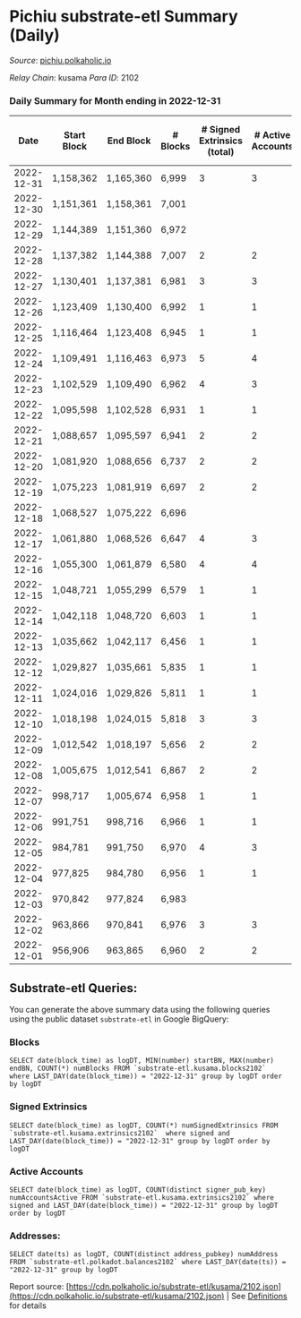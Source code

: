 # Pichiu substrate-etl Summary (Daily)

_Source_: [pichiu.polkaholic.io](https://pichiu.polkaholic.io)

*Relay Chain*: kusama
*Para ID*: 2102



### Daily Summary for Month ending in 2022-12-31


| Date | Start Block | End Block | # Blocks | # Signed Extrinsics (total) | # Active Accounts | # Passive | # New | # Addresses with Balances | # Events | # Transfers | # XCM Transfers In | # XCM Transfers Out |
| ---- | ----------- | --------- | -------- | --------------------------- | ----------------- | --------- | ----- | ------------------------- | -------- | ----------- | ------------------ | ------------------- |
| 2022-12-31 | 1,158,362 | 1,165,360 | 6,999  | 3 | 3 |  |  | 1,124 | 14,016 |   |   |   |
| 2022-12-30 | 1,151,361 | 1,158,361 | 7,001  |  |  |  |  | 1,124 | 14,006 |   |   |   |
| 2022-12-29 | 1,144,389 | 1,151,360 | 6,972  |  |  |  |  | 1,124 | 13,950 |   | 1  |   |
| 2022-12-28 | 1,137,382 | 1,144,388 | 7,007  | 2 | 2 |  |  | 1,124 | 14,031 | 1  | 1  |   |
| 2022-12-27 | 1,130,401 | 1,137,381 | 6,981  | 3 | 3 |  |  | 1,124 | 13,977 |   |   |   |
| 2022-12-26 | 1,123,409 | 1,130,400 | 6,992  | 1 | 1 |  |  | 1,124 | 13,992 |   |   |   |
| 2022-12-25 | 1,116,464 | 1,123,408 | 6,945  | 1 | 1 |  |  | 1,124 | 13,898 |   |   |   |
| 2022-12-24 | 1,109,491 | 1,116,463 | 6,973  | 5 | 4 |  |  | 1,124 | 13,973 | 2  |   |   |
| 2022-12-23 | 1,102,529 | 1,109,490 | 6,962  | 4 | 3 |  |  | 1,123 | 13,946 |   |   |   |
| 2022-12-22 | 1,095,598 | 1,102,528 | 6,931  | 1 | 1 |  |  | 1,123 | 13,870 |   |   |   |
| 2022-12-21 | 1,088,657 | 1,095,597 | 6,941  | 2 | 2 |  |  | 1,123 | 13,894 |   |   |   |
| 2022-12-20 | 1,081,920 | 1,088,656 | 6,737  | 2 | 2 |  |  | 1,123 | 13,485 |   |   |   |
| 2022-12-19 | 1,075,223 | 1,081,919 | 6,697  | 2 | 2 |  |  | 1,123 | 13,406 |   |   |   |
| 2022-12-18 | 1,068,527 | 1,075,222 | 6,696  |  |  |  |  | 1,123 | 13,396 |   |   |   |
| 2022-12-17 | 1,061,880 | 1,068,526 | 6,647  | 4 | 3 |  |  | 1,123 | 13,314 |   |   |   |
| 2022-12-16 | 1,055,300 | 1,061,879 | 6,580  | 4 | 4 |  |  | 1,123 | 13,181 |   |   |   |
| 2022-12-15 | 1,048,721 | 1,055,299 | 6,579  | 1 | 1 |  |  | 1,123 | 13,166 |   |   |   |
| 2022-12-14 | 1,042,118 | 1,048,720 | 6,603  | 1 | 1 |  |  |  | 13,214 |   |   |   |
| 2022-12-13 | 1,035,662 | 1,042,117 | 6,456  | 1 | 1 |  |  |  | 12,919 |   |   |   |
| 2022-12-12 | 1,029,827 | 1,035,661 | 5,835  | 1 | 1 |  |  | 1,123 | 11,677 |   |   |   |
| 2022-12-11 | 1,024,016 | 1,029,826 | 5,811  | 1 | 1 |  |  | 1,123 | 11,630 |   |   |   |
| 2022-12-10 | 1,018,198 | 1,024,015 | 5,818  | 3 | 3 |  |  | 1,123 | 11,651 |   |   |   |
| 2022-12-09 | 1,012,542 | 1,018,197 | 5,656  | 2 | 2 |  |  | 1,123 | 11,323 |   |   |   |
| 2022-12-08 | 1,005,675 | 1,012,541 | 6,867  | 2 | 2 |  |  | 1,123 | 13,748 |   |   |   |
| 2022-12-07 | 998,717 | 1,005,674 | 6,958  | 1 | 1 |  |  | 1,123 | 13,924 |   |   |   |
| 2022-12-06 | 991,751 | 998,716 | 6,966  | 1 | 1 |  |  | 1,123 | 13,942 | 1  |   |   |
| 2022-12-05 | 984,781 | 991,750 | 6,970  | 4 | 3 |  |  | 1,123 | 13,963 | 2  |   |   |
| 2022-12-04 | 977,825 | 984,780 | 6,956  | 1 | 1 |  |  | 1,123 | 13,920 |   |   |   |
| 2022-12-03 | 970,842 | 977,824 | 6,983  |  |  |  |  | 1,123 | 13,970 |   |   |   |
| 2022-12-02 | 963,866 | 970,841 | 6,976  | 3 | 3 |  |  | 1,123 | 13,968 |   |   |   |
| 2022-12-01 | 956,906 | 963,865 | 6,960  | 2 | 2 |  |  | 1,123 | 13,934 |   |   |   |

## Substrate-etl Queries:
You can generate the above summary data using the following queries using the public dataset `substrate-etl` in Google BigQuery:


### Blocks
```
SELECT date(block_time) as logDT, MIN(number) startBN, MAX(number) endBN, COUNT(*) numBlocks FROM `substrate-etl.kusama.blocks2102`  where LAST_DAY(date(block_time)) = "2022-12-31" group by logDT order by logDT
```


### Signed Extrinsics
```
SELECT date(block_time) as logDT, COUNT(*) numSignedExtrinsics FROM `substrate-etl.kusama.extrinsics2102`  where signed and LAST_DAY(date(block_time)) = "2022-12-31" group by logDT order by logDT
```


### Active Accounts
```
SELECT date(block_time) as logDT, COUNT(distinct signer_pub_key) numAccountsActive FROM `substrate-etl.kusama.extrinsics2102` where signed and LAST_DAY(date(block_time)) = "2022-12-31" group by logDT order by logDT
```


### Addresses:
```
SELECT date(ts) as logDT, COUNT(distinct address_pubkey) numAddress FROM `substrate-etl.polkadot.balances2102` where LAST_DAY(date(ts)) = "2022-12-31" group by logDT
```



Report source: [https://cdn.polkaholic.io/substrate-etl/kusama/2102.json](https://cdn.polkaholic.io/substrate-etl/kusama/2102.json) | See [Definitions](/DEFINITIONS.md) for details
